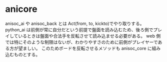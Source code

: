 # anicore

anisoc_ai や anisoc_back とは Act(from, to, kickto)でやり取りする。
python_ai は前側が常に自分だという前提で盤面を読み込むため、後ろ側でプレイしているときは盤面や合法手を反転させて読み込ませる必要がある。
web 側では特にそのような制限はないが、わかりやすさのために前側がプレイヤーである方が望ましい。
このためボードを反転させるメソッドも anisoc_core に組み込むものとする。
